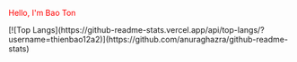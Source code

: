 <body>
  <p style="color:red";>Hello, I'm Bao Ton</p>
</body>
[![Top Langs](https://github-readme-stats.vercel.app/api/top-langs/?username=thienbao12a2)](https://github.com/anuraghazra/github-readme-stats)




